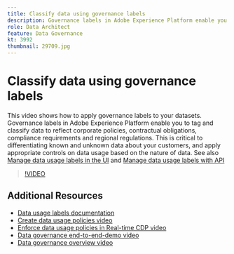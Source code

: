 ```yaml
---
title: Classify data using governance labels
description: Governance labels in Adobe Experience Platform enable you to tag and classify data to reflect corporate policies, contractual obligations, compliance requirements and regional regulations. This is critical to differentiating known and unknown data about your customers, and apply appropriate controls on data usage based on the nature of data.
role: Data Architect
feature: Data Governance
kt: 3992
thumbnail: 29709.jpg
---
```


# Classify data using governance labels

This video shows how to apply governance labels to your datasets. Governance labels in Adobe Experience Platform enable you to tag and classify data to reflect corporate policies, contractual obligations, compliance requirements and regional regulations. This is critical to differentiating known and unknown data about your customers, and apply appropriate controls on data usage based on the nature of data. See also [Manage data usage labels in the UI](https://experienceleague.adobe.com/docs/experience-platform/data-governance/labels/user-guide.html) and [Manage data usage labels with API](https://experienceleague.adobe.com/docs/experience-platform/data-governance/labels/dataset-api.html)

>[!VIDEO](https://video.tv.adobe.com/v/29709?quality=12&learn=on)

## Additional Resources

* [Data usage labels documentation](https://experienceleague.adobe.com/docs/experience-platform/data-governance/labels/overview.html)
* [Create data usage policies video](create-data-usage-policies.md)
* [Enforce data usage policies in Real-time CDP video](enforce-data-usage-policies-in-real-time-cdp.md)
* [Data governance end-to-end-demo video](introduction-to-data-governance.md)
* [Data governance overview video](understanding-data-governance.md)
